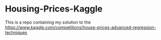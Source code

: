 # Housing-Prices-Kaggle
This is a repo containing my solution to the https://www.kaggle.com/competitions/house-prices-advanced-regression-techniques
